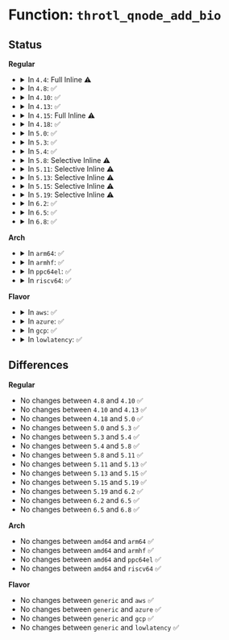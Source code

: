 # Function: <code>throtl_qnode_add_bio</code>

## Status
<b>Regular</b>
<ul>
<li>
<details>
<summary>In <code>4.4</code>: Full Inline ⚠️</summary>

**Collision:** Unique Static

**Inline:** Full

**Transformation:** False

**Instances:**

```
In block/blk-throttle.c (ffffffff813d9b45)
Location: block/blk-throttle.c:250
Inline: True
Inline callers:
  - block/blk-throttle.c:throtl_add_bio_tg
  - block/blk-throttle.c:tg_dispatch_one_bio
```
</details>
</li>
<li>
<details>
<summary>In <code>4.8</code>: ✅</summary>

```c
void throtl_qnode_add_bio(struct bio *bio, struct throtl_qnode *qn, struct list_head *queued);
```

**Collision:** Unique Static

**Inline:** No

**Transformation:** False

**Instances:**

```
In block/blk-throttle.c (ffffffff8141f100)
Location: block/blk-throttle.c:244
Inline: False
Direct callers:
  - block/blk-throttle.c:tg_dispatch_one_bio
  - block/blk-throttle.c:throtl_add_bio_tg
```
**Symbols:**

```
ffffffff8141f100-ffffffff8141f189: throtl_qnode_add_bio (STB_LOCAL)
```
</details>
</li>
<li>
<details>
<summary>In <code>4.10</code>: ✅</summary>

```c
void throtl_qnode_add_bio(struct bio *bio, struct throtl_qnode *qn, struct list_head *queued);
```

**Collision:** Unique Static

**Inline:** No

**Transformation:** False

**Instances:**

```
In block/blk-throttle.c (ffffffff8143a6c0)
Location: block/blk-throttle.c:244
Inline: False
Direct callers:
  - block/blk-throttle.c:tg_dispatch_one_bio
  - block/blk-throttle.c:throtl_add_bio_tg
```
**Symbols:**

```
ffffffff8143a6c0-ffffffff8143a749: throtl_qnode_add_bio (STB_LOCAL)
```
</details>
</li>
<li>
<details>
<summary>In <code>4.13</code>: ✅</summary>

```c
void throtl_qnode_add_bio(struct bio *bio, struct throtl_qnode *qn, struct list_head *queued);
```

**Collision:** Unique Static

**Inline:** No

**Transformation:** False

**Instances:**

```
In block/blk-throttle.c (ffffffff81448360)
Location: block/blk-throttle.c:410
Inline: False
Direct callers:
  - block/blk-throttle.c:tg_dispatch_one_bio
  - block/blk-throttle.c:throtl_add_bio_tg
```
**Symbols:**

```
ffffffff81448360-ffffffff814483c7: throtl_qnode_add_bio (STB_LOCAL)
```
</details>
</li>
<li>
<details>
<summary>In <code>4.15</code>: Full Inline ⚠️</summary>

**Collision:** Unique Static

**Inline:** Full

**Transformation:** False

**Instances:**

```
In block/blk-throttle.c (ffffffff814774eb)
Location: block/blk-throttle.c:409
Inline: True
Inline callers:
  - block/blk-throttle.c:tg_dispatch_one_bio
  - block/blk-throttle.c:throtl_add_bio_tg
```
</details>
</li>
<li>
<details>
<summary>In <code>4.18</code>: ✅</summary>

```c
void throtl_qnode_add_bio(struct bio *bio, struct throtl_qnode *qn, struct list_head *queued);
```

**Collision:** Unique Static

**Inline:** No

**Transformation:** False

**Instances:**

```
In block/blk-throttle.c (ffffffff814a9290)
Location: block/blk-throttle.c:407
Inline: False
Direct callers:
  - block/blk-throttle.c:tg_dispatch_one_bio
  - block/blk-throttle.c:throtl_add_bio_tg
```
**Symbols:**

```
ffffffff814a9290-ffffffff814a9302: throtl_qnode_add_bio (STB_LOCAL)
```
</details>
</li>
<li>
<details>
<summary>In <code>5.0</code>: ✅</summary>

```c
void throtl_qnode_add_bio(struct bio *bio, struct throtl_qnode *qn, struct list_head *queued);
```

**Collision:** Unique Static

**Inline:** No

**Transformation:** False

**Instances:**

```
In block/blk-throttle.c (ffffffff814c4600)
Location: block/blk-throttle.c:406
Inline: False
Direct callers:
  - block/blk-throttle.c:tg_dispatch_one_bio
  - block/blk-throttle.c:throtl_add_bio_tg
```
**Symbols:**

```
ffffffff814c4600-ffffffff814c466e: throtl_qnode_add_bio (STB_LOCAL)
```
</details>
</li>
<li>
<details>
<summary>In <code>5.3</code>: ✅</summary>

```c
void throtl_qnode_add_bio(struct bio *bio, struct throtl_qnode *qn, struct list_head *queued);
```

**Collision:** Unique Static

**Inline:** No

**Transformation:** False

**Instances:**

```
In block/blk-throttle.c (ffffffff814f2dd0)
Location: block/blk-throttle.c:406
Inline: False
Direct callers:
  - block/blk-throttle.c:tg_dispatch_one_bio
  - block/blk-throttle.c:throtl_add_bio_tg
```
**Symbols:**

```
ffffffff814f2dd0-ffffffff814f2e35: throtl_qnode_add_bio (STB_LOCAL)
```
</details>
</li>
<li>
<details>
<summary>In <code>5.4</code>: ✅</summary>

```c
void throtl_qnode_add_bio(struct bio *bio, struct throtl_qnode *qn, struct list_head *queued);
```

**Collision:** Unique Static

**Inline:** No

**Transformation:** False

**Instances:**

```
In block/blk-throttle.c (ffffffff8150c370)
Location: block/blk-throttle.c:406
Inline: False
Direct callers:
  - block/blk-throttle.c:tg_dispatch_one_bio
  - block/blk-throttle.c:throtl_add_bio_tg
```
**Symbols:**

```
ffffffff8150c370-ffffffff8150c3d5: throtl_qnode_add_bio (STB_LOCAL)
```
</details>
</li>
<li>
<details>
<summary>In <code>5.8</code>: Selective Inline ⚠️</summary>

```c
void throtl_qnode_add_bio(struct bio *bio, struct throtl_qnode *qn, struct list_head *queued);
```

**Collision:** Unique Static

**Inline:** Selective

**Transformation:** False

**Instances:**

```
In block/blk-throttle.c (ffffffff8156d9ce)
Location: block/blk-throttle.c:410
Inline: True
Inline callers:
  - block/blk-throttle.c:throtl_add_bio_tg
Direct callers:
  - block/blk-throttle.c:tg_dispatch_one_bio
```
**Symbols:**

```
ffffffff8156d7e0-ffffffff8156d845: throtl_qnode_add_bio (STB_LOCAL)
```
</details>
</li>
<li>
<details>
<summary>In <code>5.11</code>: Selective Inline ⚠️</summary>

```c
void throtl_qnode_add_bio(struct bio *bio, struct throtl_qnode *qn, struct list_head *queued);
```

**Collision:** Unique Static

**Inline:** Selective

**Transformation:** False

**Instances:**

```
In block/blk-throttle.c (ffffffff81587ee2)
Location: block/blk-throttle.c:410
Inline: True
Inline callers:
  - block/blk-throttle.c:throtl_add_bio_tg
Direct callers:
  - block/blk-throttle.c:tg_dispatch_one_bio
```
**Symbols:**

```
ffffffff81587e30-ffffffff81587ea6: throtl_qnode_add_bio (STB_LOCAL)
```
</details>
</li>
<li>
<details>
<summary>In <code>5.13</code>: Selective Inline ⚠️</summary>

```c
void throtl_qnode_add_bio(struct bio *bio, struct throtl_qnode *qn, struct list_head *queued);
```

**Collision:** Unique Static

**Inline:** Selective

**Transformation:** False

**Instances:**

```
In block/blk-throttle.c (ffffffff8158ed32)
Location: block/blk-throttle.c:410
Inline: True
Inline callers:
  - block/blk-throttle.c:throtl_add_bio_tg
Direct callers:
  - block/blk-throttle.c:tg_dispatch_one_bio
```
**Symbols:**

```
ffffffff8158ec80-ffffffff8158ecf6: throtl_qnode_add_bio (STB_LOCAL)
```
</details>
</li>
<li>
<details>
<summary>In <code>5.15</code>: Selective Inline ⚠️</summary>

```c
void throtl_qnode_add_bio(struct bio *bio, struct throtl_qnode *qn, struct list_head *queued);
```

**Collision:** Unique Static

**Inline:** Selective

**Transformation:** False

**Instances:**

```
In block/blk-throttle.c (ffffffff815f4d92)
Location: block/blk-throttle.c:413
Inline: True
Inline callers:
  - block/blk-throttle.c:throtl_add_bio_tg
Direct callers:
  - block/blk-throttle.c:tg_dispatch_one_bio
```
**Symbols:**

```
ffffffff815f4ce0-ffffffff815f4d56: throtl_qnode_add_bio (STB_LOCAL)
```
</details>
</li>
<li>
<details>
<summary>In <code>5.19</code>: Selective Inline ⚠️</summary>

```c
void throtl_qnode_add_bio(struct bio *bio, struct throtl_qnode *qn, struct list_head *queued);
```

**Collision:** Unique Static

**Inline:** Selective

**Transformation:** False

**Instances:**

```
In block/blk-throttle.c (ffffffff816a696e)
Location: block/blk-throttle.c:261
Inline: True
Inline callers:
  - block/blk-throttle.c:throtl_add_bio_tg
Direct callers:
  - block/blk-throttle.c:tg_dispatch_one_bio
```
**Symbols:**

```
ffffffff816a6890-ffffffff816a6927: throtl_qnode_add_bio (STB_LOCAL)
```
</details>
</li>
<li>
<details>
<summary>In <code>6.2</code>: ✅</summary>

```c
void throtl_qnode_add_bio(struct bio *bio, struct throtl_qnode *qn, struct list_head *queued);
```

**Collision:** Unique Static

**Inline:** No

**Transformation:** False

**Instances:**

```
In block/blk-throttle.c (ffffffff817658c0)
Location: block/blk-throttle.c:261
Inline: False
Direct callers:
  - block/blk-throttle.c:tg_dispatch_one_bio
  - block/blk-throttle.c:throtl_add_bio_tg
```
**Symbols:**

```
ffffffff817658c0-ffffffff81765957: throtl_qnode_add_bio (STB_LOCAL)
```
</details>
</li>
<li>
<details>
<summary>In <code>6.5</code>: ✅</summary>

```c
void throtl_qnode_add_bio(struct bio *bio, struct throtl_qnode *qn, struct list_head *queued);
```

**Collision:** Unique Static

**Inline:** No

**Transformation:** False

**Instances:**

```
In block/blk-throttle.c (ffffffff817a4980)
Location: block/blk-throttle.c:261
Inline: False
Direct callers:
  - block/blk-throttle.c:tg_dispatch_one_bio
  - block/blk-throttle.c:throtl_add_bio_tg
```
**Symbols:**

```
ffffffff817a4980-ffffffff817a4a17: throtl_qnode_add_bio (STB_LOCAL)
```
</details>
</li>
<li>
<details>
<summary>In <code>6.8</code>: ✅</summary>

```c
void throtl_qnode_add_bio(struct bio *bio, struct throtl_qnode *qn, struct list_head *queued);
```

**Collision:** Unique Static

**Inline:** No

**Transformation:** False

**Instances:**

```
In block/blk-throttle.c (ffffffff817e8550)
Location: block/blk-throttle.c:261
Inline: False
Direct callers:
  - block/blk-throttle.c:tg_dispatch_one_bio
  - block/blk-throttle.c:throtl_add_bio_tg
```
**Symbols:**

```
ffffffff817e8550-ffffffff817e85e7: throtl_qnode_add_bio (STB_LOCAL)
```
</details>
</li>
</ul>
<b>Arch</b>
<ul>
<li>
<details>
<summary>In <code>arm64</code>: ✅</summary>

```c
void throtl_qnode_add_bio(struct bio *bio, struct throtl_qnode *qn, struct list_head *queued);
```

**Collision:** Unique Static

**Inline:** No

**Transformation:** False

**Instances:**

```
In block/blk-throttle.c (ffff800010610598)
Location: block/blk-throttle.c:406
Inline: False
Direct callers:
  - block/blk-throttle.c:tg_dispatch_one_bio
  - block/blk-throttle.c:throtl_add_bio_tg
```
**Symbols:**

```
ffff800010610598-ffff800010610674: throtl_qnode_add_bio (STB_LOCAL)
```
</details>
</li>
<li>
<details>
<summary>In <code>armhf</code>: ✅</summary>

```c
void throtl_qnode_add_bio(struct bio *bio, struct throtl_qnode *qn, struct list_head *queued);
```

**Collision:** Unique Static

**Inline:** No

**Transformation:** False

**Instances:**

```
In block/blk-throttle.c (c07ba7dc)
Location: block/blk-throttle.c:406
Inline: False
Direct callers:
  - block/blk-throttle.c:tg_dispatch_one_bio
  - block/blk-throttle.c:throtl_add_bio_tg
```
**Symbols:**

```
c07ba7dc-c07ba880: throtl_qnode_add_bio (STB_LOCAL)
```
</details>
</li>
<li>
<details>
<summary>In <code>ppc64el</code>: ✅</summary>

```c
void throtl_qnode_add_bio(struct bio *bio, struct throtl_qnode *qn, struct list_head *queued);
```

**Collision:** Unique Static

**Inline:** No

**Transformation:** False

**Instances:**

```
In block/blk-throttle.c (c0000000007ad660)
Location: block/blk-throttle.c:406
Inline: False
Direct callers:
  - block/blk-throttle.c:tg_dispatch_one_bio
  - block/blk-throttle.c:throtl_add_bio_tg
```
**Symbols:**

```
c0000000007ad660-c0000000007ad74c: throtl_qnode_add_bio (STB_LOCAL)
```
</details>
</li>
<li>
<details>
<summary>In <code>riscv64</code>: ✅</summary>

```c
void throtl_qnode_add_bio(struct bio *bio, struct throtl_qnode *qn, struct list_head *queued);
```

**Collision:** Unique Static

**Inline:** No

**Transformation:** False

**Instances:**

```
In block/blk-throttle.c (ffffffe000447dbe)
Location: block/blk-throttle.c:406
Inline: False
Direct callers:
  - block/blk-throttle.c:tg_dispatch_one_bio
  - block/blk-throttle.c:throtl_add_bio_tg
```
**Symbols:**

```
ffffffe000447dbe-ffffffe000447e6c: throtl_qnode_add_bio (STB_LOCAL)
```
</details>
</li>
</ul>
<b>Flavor</b>
<ul>
<li>
<details>
<summary>In <code>aws</code>: ✅</summary>

```c
void throtl_qnode_add_bio(struct bio *bio, struct throtl_qnode *qn, struct list_head *queued);
```

**Collision:** Unique Static

**Inline:** No

**Transformation:** False

**Instances:**

```
In block/blk-throttle.c (ffffffff81504950)
Location: block/blk-throttle.c:406
Inline: False
Direct callers:
  - block/blk-throttle.c:tg_dispatch_one_bio
  - block/blk-throttle.c:throtl_add_bio_tg
```
**Symbols:**

```
ffffffff81504950-ffffffff815049b5: throtl_qnode_add_bio (STB_LOCAL)
```
</details>
</li>
<li>
<details>
<summary>In <code>azure</code>: ✅</summary>

```c
void throtl_qnode_add_bio(struct bio *bio, struct throtl_qnode *qn, struct list_head *queued);
```

**Collision:** Unique Static

**Inline:** No

**Transformation:** False

**Instances:**

```
In block/blk-throttle.c (ffffffff814f4e10)
Location: block/blk-throttle.c:406
Inline: False
Direct callers:
  - block/blk-throttle.c:tg_dispatch_one_bio
  - block/blk-throttle.c:throtl_add_bio_tg
```
**Symbols:**

```
ffffffff814f4e10-ffffffff814f4e75: throtl_qnode_add_bio (STB_LOCAL)
```
</details>
</li>
<li>
<details>
<summary>In <code>gcp</code>: ✅</summary>

```c
void throtl_qnode_add_bio(struct bio *bio, struct throtl_qnode *qn, struct list_head *queued);
```

**Collision:** Unique Static

**Inline:** No

**Transformation:** False

**Instances:**

```
In block/blk-throttle.c (ffffffff815009e0)
Location: block/blk-throttle.c:406
Inline: False
Direct callers:
  - block/blk-throttle.c:tg_dispatch_one_bio
  - block/blk-throttle.c:throtl_add_bio_tg
```
**Symbols:**

```
ffffffff815009e0-ffffffff81500a45: throtl_qnode_add_bio (STB_LOCAL)
```
</details>
</li>
<li>
<details>
<summary>In <code>lowlatency</code>: ✅</summary>

```c
void throtl_qnode_add_bio(struct bio *bio, struct throtl_qnode *qn, struct list_head *queued);
```

**Collision:** Unique Static

**Inline:** No

**Transformation:** False

**Instances:**

```
In block/blk-throttle.c (ffffffff81519940)
Location: block/blk-throttle.c:406
Inline: False
Direct callers:
  - block/blk-throttle.c:tg_dispatch_one_bio
  - block/blk-throttle.c:throtl_add_bio_tg
```
**Symbols:**

```
ffffffff81519940-ffffffff815199b9: throtl_qnode_add_bio (STB_LOCAL)
```
</details>
</li>
</ul>

## Differences
<b>Regular</b>
<ul>
<li>
No changes between <code>4.8</code> and <code>4.10</code> ✅
</li>
<li>
No changes between <code>4.10</code> and <code>4.13</code> ✅
</li>
<li>
No changes between <code>4.18</code> and <code>5.0</code> ✅
</li>
<li>
No changes between <code>5.0</code> and <code>5.3</code> ✅
</li>
<li>
No changes between <code>5.3</code> and <code>5.4</code> ✅
</li>
<li>
No changes between <code>5.4</code> and <code>5.8</code> ✅
</li>
<li>
No changes between <code>5.8</code> and <code>5.11</code> ✅
</li>
<li>
No changes between <code>5.11</code> and <code>5.13</code> ✅
</li>
<li>
No changes between <code>5.13</code> and <code>5.15</code> ✅
</li>
<li>
No changes between <code>5.15</code> and <code>5.19</code> ✅
</li>
<li>
No changes between <code>5.19</code> and <code>6.2</code> ✅
</li>
<li>
No changes between <code>6.2</code> and <code>6.5</code> ✅
</li>
<li>
No changes between <code>6.5</code> and <code>6.8</code> ✅
</li>
</ul>
<b>Arch</b>
<ul>
<li>
No changes between <code>amd64</code> and <code>arm64</code> ✅
</li>
<li>
No changes between <code>amd64</code> and <code>armhf</code> ✅
</li>
<li>
No changes between <code>amd64</code> and <code>ppc64el</code> ✅
</li>
<li>
No changes between <code>amd64</code> and <code>riscv64</code> ✅
</li>
</ul>
<b>Flavor</b>
<ul>
<li>
No changes between <code>generic</code> and <code>aws</code> ✅
</li>
<li>
No changes between <code>generic</code> and <code>azure</code> ✅
</li>
<li>
No changes between <code>generic</code> and <code>gcp</code> ✅
</li>
<li>
No changes between <code>generic</code> and <code>lowlatency</code> ✅
</li>
</ul>
